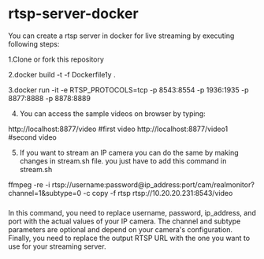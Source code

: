 # rtsp-server-docker
You can create a rtsp server in docker for live streaming by executing following steps:

1.Clone or fork this repository

2.docker build -t <imagename> -f Dockerfile1y .

3.docker run  -it -e RTSP_PROTOCOLS=tcp -p 8543:8554 -p 1936:1935 -p 8877:8888 -p 8878:8889 <imagename>

4. You can access the sample videos on browser by typing:

 http://localhost:8877/video          #first video
 http://localhost:8877/video1         #second video
 
5. If you want to stream an IP camera you can do the same by making changes in stream.sh file.
you just have to add this command in stream.sh

ffmpeg -re -i rtsp://username:password@ip_address:port/cam/realmonitor?channel=1&subtype=0 -c copy -f rtsp rtsp://10.20.20.231:8543/video

###
In this command, you need to replace username, password, ip_address, and port with the actual values of your IP camera. 
The channel and subtype parameters are optional and depend on your camera's configuration. 
Finally, you need to replace the output RTSP URL with the one you want to use for your streaming server.

###
